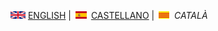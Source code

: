 <img src="en.png" alt="English"> [ENGLISH](projects.md) | <img src="es.png" alt="Castellano"> [CASTELLANO](descargar.md) | <img src="ca.png" alt="Català"> *CATALÀ*
